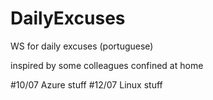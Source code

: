 # DailyExcuses
WS for daily excuses (portuguese)

inspired by some colleagues confined at home

#10/07 Azure stuff
#12/07 Linux stuff

